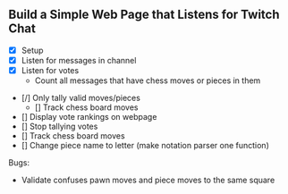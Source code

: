## Build a Simple Web Page that Listens for Twitch Chat

* [x] Setup
* [x] Listen for messages in channel
* [x] Listen for votes
  * Count all messages that have chess moves or pieces in them
* [/] Only tally valid moves/pieces
  * [] Track chess board moves
* [] Display vote rankings on webpage
* [] Stop tallying votes
* [] Track chess board moves
* [] Change piece name to letter (make notation parser one function)



Bugs:
* Validate confuses pawn moves and piece moves to the same square